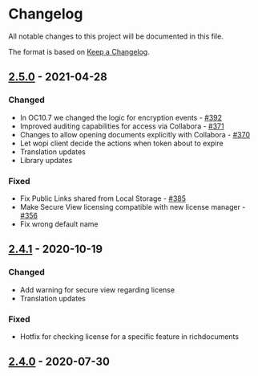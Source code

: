 # Changelog

All notable changes to this project will be documented in this file.

The format is based on [Keep a Changelog](http://keepachangelog.com/en/1.0.0/).

## [2.5.0] - 2021-04-28

### Changed 

- In OC10.7 we changed the logic for encryption events -  [#392](https://github.com/owncloud/richdocuments/pull/392)
- Improved auditing capabilities for access via Collabora - [#371](https://github.com/owncloud/richdocuments/pull/371)
- Changes to allow opening documents explicitly with Collabora - [#370](https://github.com/owncloud/richdocuments/pull/370)
- Let wopi client decide the actions when token about to expire 
- Translation updates
- Library updates

### Fixed
- Fix Public Links shared from Local Storage - [#385](https://github.com/owncloud/richdocuments/pull/385)
- Make Secure View licensing compatible with new license manager - [#356](https://github.com/owncloud/richdocuments/pull/356)
- Fix wrong default name


## [2.4.1] - 2020-10-19

### Changed 
- Add warning for secure view regarding license
- Translation updates

### Fixed
- Hotfix for checking license for a specific feature in richdocuments


## [2.4.0] - 2020-07-30


[Unreleased]: https://github.com/owncloud/guests/compare/v2.5.0...master
[2.5.0]: https://github.com/owncloud/guests/compare/v2.4.1...v2.5.0
[2.4.1]: https://github.com/owncloud/guests/compare/v2.4.0...v2.4.1
[2.4.0]: https://github.com/owncloud/guests/compare/v2.2.0...v2.4.0

